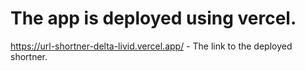 # The app is deployed using vercel.

https://url-shortner-delta-livid.vercel.app/ - The link to the deployed shortner.
